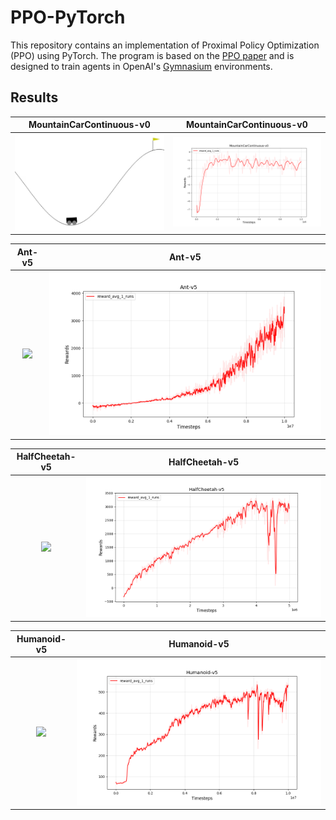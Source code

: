 # PPO-PyTorch

This repository contains an implementation of Proximal Policy Optimization (PPO) using PyTorch. The program is based on the [PPO paper](https://arxiv.org/abs/1707.06347) and is designed to train agents in OpenAI's [Gymnasium](https://gymnasium.farama.org/) environments.

## Results


| MountainCarContinuous-v0  | MountainCarContinuous-v0 |
| :-------------------------:|:-------------------------: |
| ![](https://github.com/glace158/PPO/blob/main/images/MountainCarContinuous_result.gif) |  ![](https://github.com/glace158/PPO/blob/main/images/PPO_MountainCarContinuous-v0_fig_0.png) |


| Ant-v5  | Ant-v5 |
| :-------------------------:|:-------------------------: |
| ![](https://github.com/glace158/PPO/blob/main/images/ant_result.gif) |  ![](https://github.com/glace158/PPO/blob/main/images/PPO_Ant-v5_fig_0.png) |


| HalfCheetah-v5 | HalfCheetah-v5 |
| :-------------------------:|:-------------------------: |
| ![](https://github.com/glace158/PPO/blob/main/images/HalfCheetah_result.gif) |  ![](https://github.com/glace158/PPO/blob/main/images/PPO_HalfCheetah-v5_fig_0.png) |


| Humanoid-v5  | Humanoid-v5 |
| :-------------------------:|:-------------------------: |
| ![](https://github.com/glace158/PPO/blob/main/images/Humanoid_result.gif) |  ![](https://github.com/glace158/PPO/blob/main/images/PPO_Humanoid-v5_fig_0.png) |
